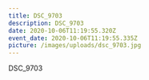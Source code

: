 ```yaml
---
title: DSC_9703
description: DSC_9703
date: 2020-10-06T11:19:55.320Z
event_date: 2020-10-06T11:19:55.335Z
picture: /images/uploads/dsc_9703.jpg
---
```

DSC_9703